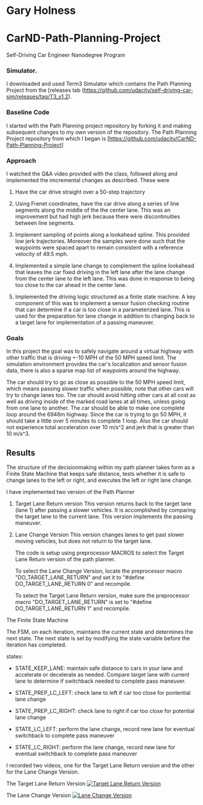 # Gary Holness
# CarND-Path-Planning-Project
Self-Driving Car Engineer Nanodegree Program
   
### Simulator.
I downloaded and used Term3 Simulator which contains the Path Planning Project from the [releases tab (https://github.com/udacity/self-driving-car-sim/releases/tag/T3_v1.2).


### Baseline Code
I started with the Path Planning project repository by forking it and making subsequent changes to
my own version of the repository.  The Path Planning Project repository from which I began
is [https://github.com/udacity/CarND-Path-Planning-Project]

### Approach
I watched the Q&A video provided with the class, followed along and implemented the imcremental changes
as described.  These were

1. Have the car drive straight over a 50-step trajectory

2. Using Frenet coordinates, have the car drive along a series of line segments along the
   middle of the the center lane.  This was an improvement but had high jerk because there
   were discontinuities between line segments.

3. Implement sampling of points along a lookahead spline. This provided low jerk trajectories.
   Moreover the samples were done such that the waypoints were spaced apart to remain consistent
   with a reference velocity of 49.5 mph.

4. Implemented a simple lane change to complement the spline lookahead that leaves the car fixed driving
   in the left lane after the lane change from the center lane to the left lane.  This was done
   in response to being too close to the car ahead in the center lane.

5. Implemented the driving logic structured as a finite state machine.  A key component of this
   was to implement a sensor fusion checking routine that can determine if a car is too close in
   a parameterized lane.  This is used for the preparation for lane change in addition to
   changing back to a target lane for implementation of a passing maneuver.


### Goals
In this project the goal was to safely navigate around a virtual highway with other traffic that is driving +-10 MPH of the 50 MPH speed limit. The simulation environment provides the car's localization and sensor fusion data, there is also a sparse map list of waypoints around the highway. 

The car should try to go as close as possible to the 50 MPH speed limit, which means passing slower traffic when possible, note that other cars will try to change lanes too. The car should avoid hitting other cars at all cost as well as driving inside of the marked road lanes at all times, unless going from one lane to another. The car should be able to make one complete loop around the 6946m highway. Since the car is trying to go 50 MPH, it should take a little over 5 minutes to complete 1 loop. Also the car should not experience total acceleration over 10 m/s^2 and jerk that is greater than 10 m/s^3.

## Results

The structure of the decisionmaking within my
path planner takes form as a Finite State Machine
that keeps safe distance, tests whether it is
safe to change lanes to the left or right, and
executes the left or right lane change.

I have implemented two version of the Path Planner

1) Target Lane Return version
   This version returns back to the target lane (lane 1)
   after passing a slower vehicles.  It is accomplished 
   by comparing the target lane to the current lane.
   This version implements the passing maneuver.
 
2) Lane Change Version
   This version changes lanes to get past slower moving
   vehicles, but does not return to the target lane.
 
 
   The code is setup using preprocessor MACROS to select 
   the Target Lane Return version of the path planner.
 
   To select the Lane Change Version, locate the
   preprocessor macro "DO_TARGET_LANE_RETURN" and set it
   to  "#define DO_TARGET_LANE_RETURN 0" and recompile.
 
   To select the Target Lane Return version, make sure
   the preprocessor macro "DO_TARGET_LANE_RETURN" is set
   to "#define DO_TARGET_LANE_RETURN 1" and recompile.


The Finite State Machine 

The FSM, on each iteration, maintains the current state and
determines the next state.  The next state is set by modifying
the state variable before the iteration has completed.

states:
  - STATE_KEEP_LANE:  maintain safe distance to cars in your
                      lane and accelerate or decelerate as
                      needed. Compare target lane with current
                      lane to determine if switchback
                      needed to complete pass maneuver.

  - STATE_PREP_LC_LEFT:  check lane to left if car too close for
                         pontential lane change

  - STATE_PREP_LC_RIGHT: check lane to right if car too close for
                         potential lane change

  - STATE_LC_LEFT:  perform the lane change, record new lane
                    for eventual switchback to complete pass
                    maneuver

  - STATE_LC_RIGHT: perform the lane change, record new lane
                    for eventual switchback to complete pass
                    maneuver

I recorded two videos, one for the Target Lane Return version and
the other for the Lane Change Version.

The Target Lane Return Version [![Target Lane Return Version](https://img.youtube.com/vi/kxHEH9LyKrg/0.jpg)](https://youtu.be/kxHEH9LyKrg)

The Lane Change Version [![Lane Change Version](https://img.youtube.com/vi/41iD3uzLPiE/0.jpg)](https://youtu.be/41iD3uzLPiE)
